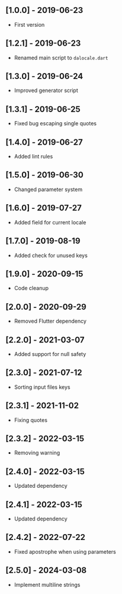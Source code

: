 ## [1.0.0] - 2019-06-23

* First version

## [1.2.1] - 2019-06-23

* Renamed main script to `dalocale.dart`

## [1.3.0] - 2019-06-24

* Improved generator script

## [1.3.1] - 2019-06-25

* Fixed bug escaping single quotes

## [1.4.0] - 2019-06-27

* Added lint rules

## [1.5.0] - 2019-06-30

* Changed parameter system

## [1.6.0] - 2019-07-27

* Added field for current locale

## [1.7.0] - 2019-08-19

* Added check for unused keys

## [1.9.0] - 2020-09-15

* Code cleanup

## [2.0.0] - 2020-09-29

* Removed Flutter dependency

## [2.2.0] - 2021-03-07

* Added support for null safety

## [2.3.0] - 2021-07-12

* Sorting input files keys

## [2.3.1] - 2021-11-02

* Fixing quotes

## [2.3.2] - 2022-03-15

* Removing warning

## [2.4.0] - 2022-03-15

* Updated dependency

## [2.4.1] - 2022-03-15

* Updated dependency

## [2.4.2] - 2022-07-22

* Fixed apostrophe when using parameters

## [2.5.0] - 2024-03-08

* Implement multiline strings